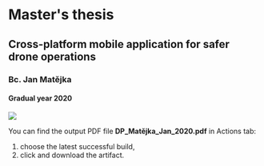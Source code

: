 # Master's thesis

## Cross-platform mobile application for safer drone operations

### Bc. Jan Matějka

#### Gradual year 2020

![](https://github.com/JanMate/masters_thesis/workflows/Build/badge.svg)

You can find the output PDF file **DP_Matějka_Jan_2020.pdf** in Actions tab:
  1) choose the latest successful build,
  2) click and download the artifact.  